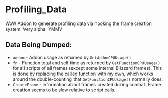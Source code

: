 # Profiling_Data

WoW Addon to generate profiling data via hooking the frame creation system. Very alpha. YMMV

## Data Being Dumped:

- `addon` - Addon usage as returned by `GetAddonCPUUsage()`
- `fn` - Function total and self time as returned by `GetFunctionCPUUsage()` for all scripts of all frames (except some internal Blizzard frames). This is done by replacing the called function with my own, which works around the double-counting that `GetFunctionCPUUsage()` normally does.
- `CreateFrame` - Information about frames created during combat. Frame creation seems to be slow relative to script calls.